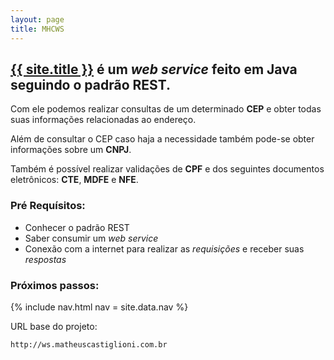 ```yaml
---
layout: page
title: MHCWS
---
```


## [{{ site.title }}](/) é um *web service* feito em **Java** seguindo o padrão REST.

Com ele podemos realizar consultas de um determinado **CEP** e obter todas suas informações relacionadas ao endereço.

Além de consultar o CEP caso haja a necessidade também pode-se obter informações sobre um **CNPJ**.

Também é possível realizar validações de **CPF** e dos seguintes documentos eletrônicos: **CTE**, **MDFE** e **NFE**.

### Pré Requísitos:

- Conhecer o padrão REST
- Saber consumir um *web service*
- Conexão com a internet para realizar as *requisições* e receber suas *respostas*

### Próximos passos:

{% include nav.html nav = site.data.nav %}

URL base do projeto:
```http
http://ws.matheuscastiglioni.com.br
```